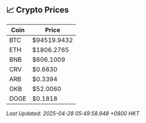 ## 📈 Crypto Prices

| Coin | Price |
| ---- | ----- |
| BTC | $94519.9432 |
| ETH | $1806.2765 |
| BNB | $606.1009 |
| CRV | $0.6630 |
| ARB | $0.3394 |
| OKB | $52.0060 |
| DOGE | $0.1818 |

_Last Updated: 2025-04-28 05:49:58.948 +0800 HKT_
